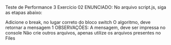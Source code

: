 Teste de Performance 3
Exercício 02
ENUNCIADO:
No arquivo script.js, siga as etapas abaixo:

Adicione o break, no lugar correto do bloco switch
O algoritmo, deve retornar a mensagem 1
OBSERVAÇÕES:
A mensagem, deve ser impressa no console
Não crie outros arquivos, apenas utilize os arquivos presentes no Files